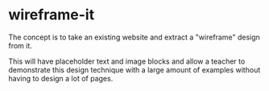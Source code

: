 # wireframe-it

The concept is to take an existing website and extract a "wireframe" design from it.

This will have placeholder text and image blocks and allow a teacher to demonstrate this design technique with a large amount of examples without having to design a lot of pages.

